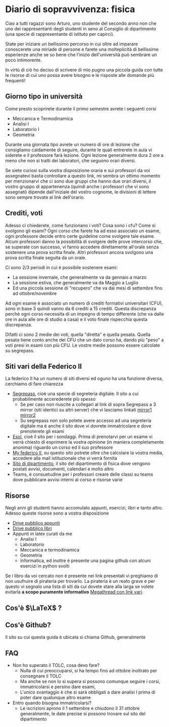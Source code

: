 # Diario di sopravvivenza: fisica
Ciao a tutti ragazzi sono Arturo, uno studente del secondo anno non che uno dei rappresentanti degli studenti in seno al Consiglio di dipartimento (una specie di rappresentante di istituto per capirci).

State per iniziare un bellissimo percorso in cui oltre ad imparare conoscerete una miriade di persone e farete una molteplicità di bellissime esperienze anche se so bene che l'inizio dell'università può sembrare un poco intimorente.

In virtù di ciò ho deciso di scrivere di mio pugno una piccola guida con tutte le risorse di cui uno possa avere bisogno e le risposte alle domande più frequenti!

## Giorno tipo in università

Come presto scoprirete durante il primo semestre avrete i seguenti corsi

 - Meccanica e Termodinamica
 - Analisi I
 - Laboratorio I
 - Geometria

Durante una giornata tipo avrete un numero di ore di lezione che consigliamo caldamente di seguire, durante le quali entrerete in aula vi siderete e il professore farà lezione.
Ogni lezione generalmente dura 2 ore a meno che non si tratti dei laboratori, che seguono orari diversi.

Se siete curiosi sulla vostra disposizione oraria e sui professori da voi assegnatevi basta controllare a questo link, mi sembra un ottimo momento per menzionarvi che ci sono due gruppi che hanno due orari diversi, il vostro gruppo di appartenenza (quindi anche i professori che vi sono assegnati) dipende dall'iniziale del vostro cognome, le divisioni di lettere sono sempre trovate al link dell'orario.

## Crediti, voti
Adesso ci chiederete, come funzionano i voti? Cosa sono i cfu? Come si svolgono gli esami?
Ogni corso che farete ha ad esso associato un esame, ogni professore decide entro certe guideline come svolgere tale esame.
Alcuni professori danno la possibilità di svolgere delle prove intercorso che, se superate con successo, vi fanno accedere direttamente all'orale senza sostenere una prova scritta finale.
Altri professori ancora svolgono una prova scritta finale seguita da un orale.

Ci sono 2/3 periodi in cui è possibile sostenere esami:

 - La sessione invernale, che generalmente va da gennaio a marzo
 - La sessione estiva, che generalmente va da Maggio a Luglio
 - Ed una piccola sessione di "recupero" che va dai mesi di settembre fino ad ottobre/novembre

Ad ogni esame è associato un numero di crediti formativi universitari (CFU), sono in base 3 quindi vanno da 6 crediti a 15 crediti.
Questa discrepanza perchè ogni corso necessita di un impegno di tempo differente (che va dalle ore in aula alle ore di studio a casa) e il voto finale rispecchia questa discrepanza.

Difatti ci sono 2 medie dei voti, quella "diretta" e quella pesata. Quella pesata tiene conto anche dei CFU che un dato corso ha, dando più "peso" a voti presi in esami con più CFU.
Le vostre medie possono essere calcolate su segrepass.


## Siti vari della Federico II
La federico II ha un numero di siti diversi ed oguno ha una funzione diversa, cerchiamo di fare chiarezza

 - [Segrepass](https://www.segrepass3.unina.it/), cioè una specie di segreteria digitale. Il sito a cui probabilmente accerederete più spesso
	 - Se per caso non riuscite a collegari al link di sopra Segrepass a 3 mirror (siti identici su altri server) che vi lasciamo linkati [mirror1](https://www.segrepass1.unina.it/Welcome.do) [mirror2](https://www.segrepass2.unina.it/Welcome.do)
	 - Su segrepass non solo potete avere accesso ad una segreteria digitale ma è anche il sito dove vi dovrete immatricolare e dove prenoterete gli esami
 - [Esol](https://esol.unina.it/), cioè il sito per i sondaggi. Prima di prenotarvi per un esame vi verrà chiesto di esprimere la vostra opinione (in maniera completamente anonima) riguardo un corso ed il suo professore
 - [My federico II](https://www.ssignon.unina.it/openam/UI/Login), su questo sito potrete oltre che calcolare la vostra media, accedere alla mail istituzionale che vi verrà fornita
 - [Sito di dipartimento](http://www.fisica.unina.it/), il sito del dipartimento di fisica dove vengono postati avvisi, documenti, calendari e molto altro
 - Teams, è consuetudine per i professori creare delle classi su teams dove pubblicare avvisi interni al corso e risorse varie

## Risorse
Negli anni gli studenti hanno accomulato appunti, esercizi, libri e tanto altro. Adesso queste risorse sono a vostra disposizione

 - [Drive pubblico appunti](https://drive.google.com/drive/u/0/folders/1qUsEV0m9lZ7UUE9Ln4Jn-QVobMBA_mxx)
 - [Drive pubblico libri](https://drive.google.com/drive/folders/19yOipAlV1icpgvSQ8SiWo53djpPDjJmw)
 - Appunti in latex curati da me
	 - Analisi I
	 - Laboratorio
	 - Meccanica e termodinamica
	 - Geometria
	 - Informatica, ed inoltre è presente una pagina github con alcuni esercizi in python svolti
 
 Se i libro da voi cercato non è presente nei link presentati vi preghiamo di non usufruire di pirateria per trovarlo. La pirateria è un reato grave e per questo vi segnalo una lista di siti da cui dovete stare alla larga se volete evitarla **a scopo puramente informativo** [Megathread con link vari](https://github.com/fmhy/FMHY/wiki/%F0%9F%A7%A0-Educational).



## Cos'è $\LaTeX$ ?
## Cos'è Github?
Il sito su cui questa guida è ubicata si chiama Github, generalmente 


## FAQ

 - Non ho superato il TOLC, cosa devo fare?
	 - Nulla di cui preoccuparsi, si ha tempo fino ad ottobre inoltrato per consegnare il TOLC
	 - Ma anche se non lo si supera si possono comunque seguire i corsi, immatricolarsi e persino dare esami,
	 - L'unico svantaggio è che si sarà obbligati a dare analisi I prima di poter dare qualunque altro esame
 - Entro quando bisogna immatricolarsi?
	 - Le iscrizioni aprono il 1 settembre e chiudono il 31 ottobre generalmente, le date precise si possono trovare sul sito del dipartimento
